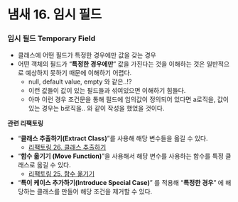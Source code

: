# 냄새 16. 임시 필드

### 임시 필드 Temporary Field

- 클래스에 어떤 필드가 특정한 경우에만 값을 갖는 경우
- 어떤 객체의 필드가 “**특정한 경우에만**” 값을 가진다는 것을 이해하는 것은 일반적으로 예상하지 못하기 때문에 이해하기 어렵다.
    - null, default value, empty 와 같은..!?
    - 이런 값들이 값이 있는 필드들과 섞여있으면 이해하기 힘들다.
    - 아마 이런 경우 조건문을 통해 필드에 임의값이 정의되어 있다면 a로직을, 값이 있는 경우는 b로직을.. 와 같이 작성을 했었을 것이다.

**관련 리팩토링**

- “**클래스 추출하기(Extract Class)**”를 사용해 해당 변수들을 옮길 수 있다.
    - [리팩토링 26. 클래스 추출하기](https://www.notion.so/26-f1266e2b6e3949ea8d04cafb8827b4b1)
- “**함수 옮기기 (Move Function)**”을 사용해서 해당 변수를 사용하는 함수를 특정 클래스로 옮길 수 있다.
    - [리팩토링 25. 함수 옮기기](https://www.notion.so/25-fcf63963c6c44abd8fb6bb48bb90325e)
- “**특이 케이스 추가하기(Introduce Special Case)**” 를 적용해 “**특정한 경우**” 에 해당하는 클래스를 만들어 해당 조건을 제거할 수 있다.